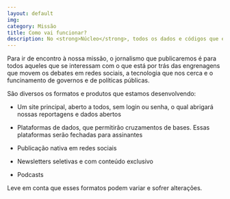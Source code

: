 ```yaml
---
layout: default
img:
category: Missão
title: Como vai funcionar?
description: No <strong>Núcleo</strong>, todos os dados e códigos que embasarem nossas reportagens, investigações e análises serão abertos, assim como nosso conteúdo.
---
```


Para ir de encontro à nossa missão, o jornalismo que publicaremos é para todos aqueles que se interessam com o que está por trás das engrenagens que movem os debates em redes sociais, a tecnologia que nos cerca e o funcinamento de governos e de políticas públicas.

São diversos os formatos e produtos que estamos desenvolvendo:

- Um site principal, aberto a todos, sem login ou senha, o qual abrigará nossas reportagens e dados abertos

- Plataformas de dados, que permitirão cruzamentos de bases. Essas plataformas serão fechadas para assinantes

- Publicação nativa em redes sociais

- Newsletters seletivas e com conteúdo exclusivo

- Podcasts

Leve em conta que esses formatos podem variar e sofrer alterações. 
